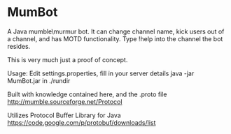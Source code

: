 MumBot
======
A Java mumble\murmur bot.  It can change channel name, kick users out of a channel, and has MOTD functionality.  Type !help into the channel the bot resides.

This is very much just a proof of concept.

Usage: 
Edit settings.properties, fill in your server details
java -jar MumBot.jar in ./rundir

Built with knowledge contained here, and the .proto file
http://mumble.sourceforge.net/Protocol

Utilizes Protocol Buffer Library for Java
https://code.google.com/p/protobuf/downloads/list
